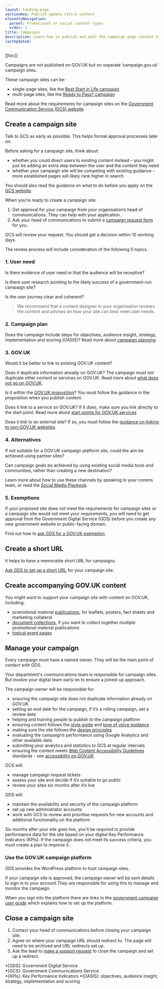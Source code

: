 ```yaml
---
layout: landing-page
sectionKey: Publish update retire content
eleventyNavigation:
  parent: Promotional or social content types
  order: 2
title: Campaigns
description: Learn how to publish and edit the campaign page content type.
lastUpdated:
---
```


[[toc]]

Campaigns are not published on GOV.UK but on separate ‘campaign.gov.uk’ campaign sites.

These campaign sites can be:

- single-page sites, like the [Best Start in Life campaign](https://beststartinlife.campaign.gov.uk/)
- multi-page sites, like the [Ready to Pass? campaign](https://readytopass.campaign.gov.uk/)

Read more about the requirements for campaign sites on the [Government Communication Service (GCS) website](https://gcs.civilservice.gov.uk/guidance/marketing/how-to-set-up-a-new-government-campaign-online/).

## Create a campaign site

Talk to GCS as early as possible. This helps formal approval processes later on.

Before asking for a campaign site, think about:

- whether you could direct users to existing content instead – you might just be adding an extra step between the user and the content they need
- whether your campaign site will be competing with existing guidance – more established pages will likely rank higher in search

You should also read the guidance on what to do before you apply on the [GCS website](https://gcs.civilservice.gov.uk/guidance/marketing/how-to-set-up-a-new-government-campaign-online/).

When you’re ready to create a campaign site:

1. Get approval for your campaign from your organisation’s head of communications. They can help with your application.
2. Ask your head of communications to submit a [campaign request form](https://support.publishing.service.gov.uk/campaign_request/new) for you.

GCS will review your request. You should get a decision within 10 working days.

The review process will include consideration of the following 5 topics. 

### 1. User need

Is there evidence of user need or that the audience will be receptive?

Is there user research pointing to the likely success of a government-run campaign site?

Is the user journey clear and coherent?

> We recommend that a content designer in your organisation reviews the content and advises on how your site can best meet user needs.

### 2. Campaign plan

Does the campaign include steps for objectives, audience insight, strategy, implementation and scoring (OASIS)? Read more about [campaign planning](https://gcs.civilservice.gov.uk/guidance/campaigns/guide-to-campaign-planning-2/).

### 3. GOV.UK 

Would it be better to link to existing GOV.UK content?

Does it duplicate information already on GOV.UK? The campaign must not duplicate other content or services on GOV.UK. Read more about [what does not go on GOV.UK](https://guidance.publishing.service.gov.uk/writing-to-gov-uk-standards/plan-manage-content/plan-new-govuk-content/).

Is it within the [GOV.UK proposition](https://www.gov.uk/government/publications/govuk-proposition/govuk-proposition)? You must follow the guidance in the proposition when you publish content. 

Does it link to a service on GOV.UK? If it does, make sure you link directly to the start point. Read more about [start points for GOV.UK services](https://design-system.service.gov.uk/patterns/start-using-a-service/)

Does it link to an external site? If so, you must follow the [guidance on linking to non-GOV.UK websites](https://guidance.publishing.service.gov.uk/writing-to-gov-uk-standards/tone-of-voice/add-links/).

### 4. Alternatives 

If not suitable for a GOV.UK campaign platform site, could the aim be achieved using partner sites?

Can campaign goals be achieved by using existing social media tools and communities, rather than creating a new destination?

Learn more about how to use these channels by speaking to your comms team, or read the [Social Media Playbook](https://www.gov.uk/guidance/social-media-playbook).

### 5. Exemptions

If your proposed site does not meet the requirements for campaign sites or a campaign site would not meet your requirements, you will need to get approval from the Government Digital Service (GDS) before you create any new government website or public-facing domain.

Find out how to [ask GDS for a GOV.UK exemption](LINK).

## Create a short URL

It helps to have a memorable short URL for campaigns. 

[Ask GDS to set up a short URL](LINK) for your campaign site.

## Create accompanying GOV.UK content

You might want to support your campaign site with content on GOV.UK, including:

- promotional material [publications](LINK), for leaflets, posters, fact sheets and marketing collateral
- [document collections](LINK), if you want to collect together multiple promotional material publications
- [topical event pages](LINK)

## Manage your campaign

Every campaign must have a named owner. They will be the main point of contact with GDS.

Your department's communications team is responsible for campaign sites. But involve your digital team early on to ensure a joined-up approach.

The campaign owner will be responsible for:

* ensuring the campaign site does not duplicate information already on GOV.UK
* setting an end date for the campaign, if it’s a rolling campaign, set a review date 
* helping and training people to publish to the campaign platform
* ensuring content follows the [style guide](https://guidance.publishing.service.gov.uk/writing-to-gov-uk-standards/style-guides/a-to-z-style-guide/) and [tone of voice guidance](https://guidance.publishing.service.gov.uk/writing-to-gov-uk-standards/tone-of-voice/)
* making sure the site follows the [design principles](https://www.gov.uk/design-principles)
* evaluating the campaign’s performance using Google Analytics and other available data
* submitting your analytics and statistics to GCS at regular intervals
* ensuring the content meets [Web Content Accessibility Guidelines](https://www.w3.org/TR/WCAG/) standards - see [accessibility on GOV.UK](https://www.gov.uk/help/accessibility) 

GCS will:

* manage campaign request tickets
* assess your site and decide if it’s suitable to go public
* review your sites six months after it’s live

GDS will:

* maintain the availability and security of the campaign platform
* set up new administrator accounts
* work with GCS to review and prioritise requests for new accounts and additional functionality on the platform

Six months after your site goes live, you'll be required to provide performance data for the site based on your digital Key Performance Indicators (KPIs). If the campaign does not meet its success criteria, you must create a plan to improve it. 

### Use the GOV.UK campaign platform

GDS provides the WordPress platform to host campaign sites. 

If your campaign site is approved, the campaign owner will be sent details to sign in to your account.They are responsible for using this to manage and monitor the campaign.

When you sign into the platform there are links to the [government campaign user guide](https://userguide.campaign.gov.uk/) which explains how to set up the platform.

## Close a campaign site

1. Contact your head of communications before closing your campaign site.
2. Agree on where your campaign URL should redirect to. The page will need to be archived and URL redirects set up.
3. Ask the lead to [make a support request](https://support.publishing.service.gov.uk/unpublish_content_request/new) to close the campaign and set up a redirect.

*[GDS]: Government Digital Service  
*[GCS]: Government Communications Service  
*[KPIs]: Key Performance Indicators
*[OASIS]: objectives, audience insight, strategy, implementation and scoring
